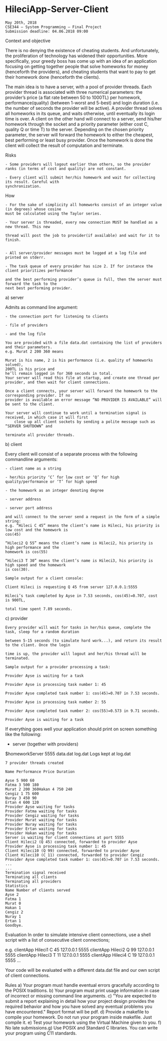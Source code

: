 # HileciApp-Server-Client


    May 20th, 2018
    CSE344 – System Programming – Final Project
    Submission deadline: 04.06.2018 09:00


Context and objective

There is no denying the existence of cheating students. And unfortunately, the proliferation of
technology has widened their opportunities. More specifically, your greedy boss has come up with
an idea of an application focusing on getting together people that solve homeworks for money
(henceforth the providers), and cheating students that want to pay to get their homework done
(henceforth the clients).

The main idea is to have a server, with a pool of provider threads. Each provider thread is
associated with three numerical parameters: the provider’s price (a flat rate between 50 to 1000TL)
per homework, performance(quality) (between 1-worst and 5-best) and login duration (i.e. the
number of seconds the provider will be active). A provider thread solves all homeworks in its queue,
and waits otherwise, until eventually its login time is over.
A client on the other hand will connect to a server, send his/her homework through the socket and a
priority parameter (either cost C, quality Q or time T) to the server. Depending on the chosen
priority parameter, the server will forward the homework to either the cheapest, best performing
or least busy provider. Once the homework is done the client will collect the result of computation
and terminate.



Risks

    - Some providers will logout earlier than others, so the provider ranks (in terms of cost and quality) are not constant.

    - Every client will submit her/his homework and wait for collecting its result. Careful with
    synchronization.


How

    - For the sake of simplicity all homeworks consist of an integer value (in degrees) whose cosine
    must be calculated using the Taylor series.

    - Your server is threaded, every new connection MUST be handled as a new thread. This new

    thread will post the job to provider(if available) and wait for it to finish.


    - All server/provider messages must be logged at a log file and printed on stderr.

    - The task queue of every provider has size 2. If for instance the client prioritizes performance

    and the best performing provider’s queue is full, then the server must forward the task to the
    next best performing provider.




a) server

Admits as command line argument:
   
    - the connection port for listening to clients

    - file of providers

    - and the log file

    You are provided with a file data.dat containing the list of providers and their parameters.
    e.g. Murat 2 200 360 means

    Murat is his name, 2 is his performance (i.e. quality of homeworks solved), 
    200TL is his price and
    he’ll remain logged in for 360 seconds in total.
    Your server will read this file at startup, and create one thread per provider, and then wait for client connections.

    Once a client connects, your server will forward the homework to the corresponding provider. If no
    provider is available an error message “NO PROVIDER IS AVAILABLE” will be sent to the client.

    Your server will continue to work until a termination signal is received, in which case it will first
        close up all client sockets by sending a polite message such as “SERVER SHUTDOWN” and

    terminate all provider threads.




b) client

Every client will consist of a separate process with the following commandline arguments:
    
    - client name as a string

    - her/his priority ‘C’ for low cost or ‘Q’ for high quality/performance or ‘T’ for high speed

    - the homework as an integer denoting degree

    - server address

    - server port address

    and will connect to the server send a request in the form of a simple string:
    e.g. “Hileci C 45” means the client’s name is Hileci, his priority is low cost and the homework is
    cos(45)

    “Hileci2 Q 55” means the client’s name is Hileci2, his priority is high performance and the
    homework is cos(55)

    “Hileci3 T 30” means the client’s name is Hileci3, his priority is high speed and the homework
    is cos(30).

    Sample output for a client console:

    Client Hileci is requesting Q 45 from server 127.0.0.1:5555

    Hileci’s task completed by Ayse in 7.53 seconds, cos(45)=0.707, cost is 900TL,

    total time spent 7.89 seconds.




c) provider

    Every provider will wait for tasks in her/his queue, complete the task, sleep for a random duration

    between 5-15 seconds (to simulate hard work...), and return its result to the client. Once the login

    time is up, the provider will logout and her/his thread will be terminated.

    Sample output for a provider processing a task:

    Provider Ayse is waiting for a task

    Provider Ayse is processing task number 1: 45

    Provider Ayse completed task number 1: cos(45)=0.707 in 7.53 seconds.

    Provider Ayse is processing task number 2: 55

    Provider Ayse completed task number 2: cos(55)=0.573 in 9.71 seconds.

    Provider Ayse is waiting for a task



If everything goes well your application should print on screen something like the following:
- server (together with providers)


$homeworkServer 5555 data.dat log.dat
Logs kept at log.dat

    7 provider threads created

    Name Performance Price Duration

    Ayse 5 900 60
    Fatma 3 500 180
    Murat 2 200 360Hakan 4 750 240
    Cengiz 1 75 600
    Nuray 3 450 90
    Ertan 4 600 120
    Provider Ayse waiting for tasks
    Provider Fatma waiting for tasks
    Provider Cengiz waiting for tasks
    Provider Murat waiting for tasks
    Provider Nuray waiting for tasks
    Provider Ertan waiting for tasks
    Provider Hakan waiting for tasks
    Server is waiting for client connections at port 5555
    Client Hileci2 (Q 45) connected, forwarded to provider Ayse
    Provider Ayse is processing task number 1: 45
    Client Hileci10 (Q 99) connected, forwarded to provider Ayse
    Client Hileci10 (C 11) connected, forwarded to provider Cengiz
    Provider Ayse completed task number 1: cos(45)=0.707 in 7.53 seconds.
    ...
    ...
    Termination signal received
    Terminating all clients
    Terminating all providers
    Statistics
    Name Number of clients served
    Ayse 2
    Fatma 1
    Murat 0
    Hakan 1
    Cengiz 2
    Nuray 1
    Ertan 1
    Goodbye.

    

Evaluation
    In order to simulate intensive client connections, use a shell script with a list of consecutive client
    connections;



e.g.
    clientApp Hileci1 C 45 127.0.0.1 5555
    clientApp Hileci2 Q 99 127.0.0.1 5555
    clientApp Hileci3 T 11 127.0.0.1 5555
    clientApp Hileci4 C 19 127.0.0.1 5555
    ...


Your code will be evaluated with a different data.dat file and our own script of client
connections.


Rules
    a) Your program must handle eventual errors gracefully according to the POSIX traditions.
    b) Your program must print usage information in case of incorrect or missing command line
    arguments.
    c) "You are expected to submit a report explaining in detail how your project design provides
    the required behavior and how you have solved any eventual problems you have
    encountered." Report format will be pdf.
    d) Provide a makefile to compile your homework. Do not run your program inside makefile.
    Just compile it.
    e) Test your homework using the Virtual Machine given to you.
    f) No late submissions.g) Use POSIX and Standard C libraries. You can write your program using C11 standards.